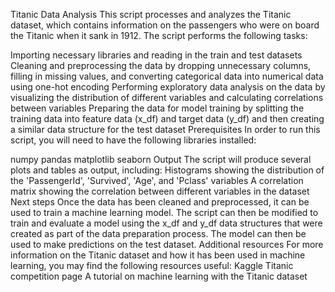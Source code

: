 Titanic Data Analysis
This script processes and analyzes the Titanic dataset, which contains information on the passengers who were on board the Titanic when it sank in 1912. The script performs the following tasks:

Importing necessary libraries and reading in the train and test datasets
Cleaning and preprocessing the data by dropping unnecessary columns, filling in missing values, and converting categorical data into numerical data using one-hot encoding
Performing exploratory data analysis on the data by visualizing the distribution of different variables and calculating correlations between variables
Preparing the data for model training by splitting the training data into feature data (x_df) and target data (y_df) and then creating a similar data structure for the test dataset
Prerequisites
In order to run this script, you will need to have the following libraries installed:

numpy
pandas
matplotlib
seaborn
Output
The script will produce several plots and tables as output, including:
Histograms showing the distribution of the 'PassengerId', 'Survived', 'Age', and 'Pclass' variables
A correlation matrix showing the correlation between different variables in the dataset
Next steps
Once the data has been cleaned and preprocessed, it can be used to train a machine learning model. The script can then be modified to train and evaluate a model using the x_df and y_df data structures that were created as part of the data preparation process. The model can then be used to make predictions on the test dataset.
Additional resources
For more information on the Titanic dataset and how it has been used in machine learning, you may find the following resources useful:
Kaggle Titanic competition page
A tutorial on machine learning with the Titanic dataset




